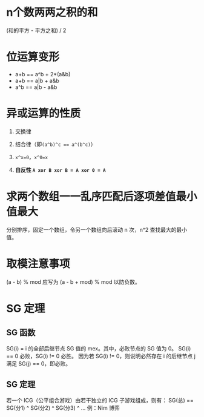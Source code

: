 # n个数两两之积的和

(和的平方 - 平方之和) / 2

# 位运算变形

- a+b == a^b + 2*(a&b)
- a+b == a|b + a&b
- a^b == a|b - a&b
  
# 异或运算的性质

1. 交换律

2. 结合律（即`(a^b)^c == a^(b^c)`）

3. `x^x=0`，`x^0=x`

4. **自反性 `A xor B xor B = A xor 0 = A`**

# 求两个数组一一乱序匹配后逐项差值最小值最大

分别排序，固定一个数组，令另一个数组向后滚动 n 次，n^2 查找最大的最小值。

# 取模注意事项

(a - b) % mod 应写为 (a - b + mod) % mod 以防负数。

# SG 定理

## SG 函数

SG(i) = i 的全部后继节点 SG 值的 mex。其中，必败节点的 SG 值为 0。
SG(i) == 0 必败，SG(i) != 0 必胜。
因为若 SG(i) != 0，则说明必然存在 i 的后继节点 j 满足 SG(j) == 0，即必败。 

## SG 定理

若一个 ICG（公平组合游戏）由若干独立的 ICG 子游戏组成，则有：
SG(总) == SG(分1) ^ SG(分2) ^ SG(分3) ^ ...
例：Nim 博弈